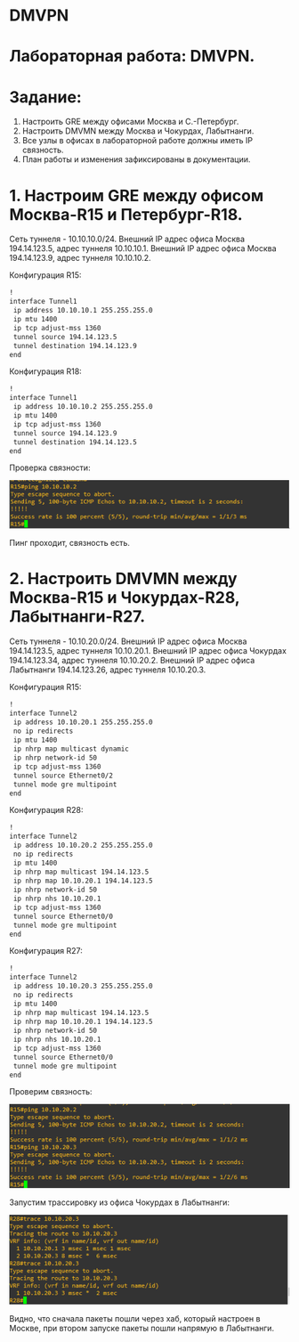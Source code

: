 # DMVPN

# Лабораторная работа: DMVPN.
# Задание:
1. Настроить GRE между офисами Москва и С.-Петербург.
2. Настроить DMVMN между Москва и Чокурдах, Лабытнанги.
3. Все узлы в офисах в лабораторной работе должны иметь IP связность.
4. План работы и изменения зафиксированы в документации.

# 1. Настроим GRE между офисом Москва-R15 и Петербург-R18.

Сеть туннеля - 10.10.10.0/24.
Внешний IP адрес офиса Москва 194.14.123.5, адрес туннеля 10.10.10.1.
Внешний IP адрес офиса Москва 194.14.123.9, адрес туннеля 10.10.10.2.

Конфигурация R15:
```
!
interface Tunnel1
 ip address 10.10.10.1 255.255.255.0
 ip mtu 1400
 ip tcp adjust-mss 1360
 tunnel source 194.14.123.5
 tunnel destination 194.14.123.9
end
```

Конфигурация R18:
```
!
interface Tunnel1
 ip address 10.10.10.2 255.255.255.0
 ip mtu 1400
 ip tcp adjust-mss 1360
 tunnel source 194.14.123.9
 tunnel destination 194.14.123.5
end
```
Проверка связности:

![](https://github.com/dmitriyklimenkov/DMVPN/blob/main/ping%20R15-R18.PNG)

Пинг проходит, связность есть.

# 2. Настроить DMVMN между Москва-R15 и Чокурдах-R28, Лабытнанги-R27.

Сеть туннеля - 10.10.20.0/24.
Внешний IP адрес офиса Москва 194.14.123.5, адрес туннеля 10.10.20.1.
Внешний IP адрес офиса Чокурдах 194.14.123.34, адрес туннеля 10.10.20.2.
Внешний IP адрес офиса Лабытнанги 194.14.123.26, адрес туннеля 10.10.20.3.

Конфигурация R15:
```
!
interface Tunnel2
 ip address 10.10.20.1 255.255.255.0
 no ip redirects
 ip mtu 1400
 ip nhrp map multicast dynamic
 ip nhrp network-id 50
 ip tcp adjust-mss 1360
 tunnel source Ethernet0/2
 tunnel mode gre multipoint
end
```

Конфигурация R28:
```
!
interface Tunnel2
 ip address 10.10.20.2 255.255.255.0
 no ip redirects
 ip mtu 1400
 ip nhrp map multicast 194.14.123.5
 ip nhrp map 10.10.20.1 194.14.123.5
 ip nhrp network-id 50
 ip nhrp nhs 10.10.20.1
 ip tcp adjust-mss 1360
 tunnel source Ethernet0/0
 tunnel mode gre multipoint
end
```

Конфигурация R27:
```
!
interface Tunnel2
 ip address 10.10.20.3 255.255.255.0
 no ip redirects
 ip mtu 1400
 ip nhrp map multicast 194.14.123.5
 ip nhrp map 10.10.20.1 194.14.123.5
 ip nhrp network-id 50
 ip nhrp nhs 10.10.20.1
 ip tcp adjust-mss 1360
 tunnel source Ethernet0/0
 tunnel mode gre multipoint
end
```
Проверим связность:

![](https://github.com/dmitriyklimenkov/DMVPN/blob/main/ping%20R15-R27-28.PNG)

Запустим трассировку из офиса Чокурдах в Лабытнанги:

![](https://github.com/dmitriyklimenkov/DMVPN/blob/main/trace%20R28-R27.PNG)

Видно, что сначала пакеты пошли через хаб, который настроен в Москве, при втором запуске пакеты пошли напрямую в Лабытнанги.
